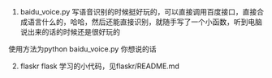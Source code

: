 1. baidu_voice.py
写语音识别的时候挺好玩的，可以直接调用百度接口，直接合成语言什么的，哈哈，然后还能直接识别，就随手写了一个小函数，听到电脑说出来的话的时候还是很好玩的

使用方法为python baidu_voice.py 你想说的话

2. flaskr
flask 学习的小代码，见flaskr/README.md
